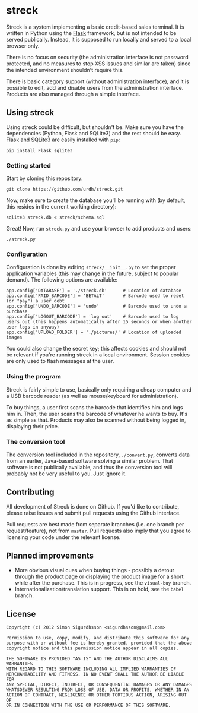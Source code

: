 # streck

Streck is a system implementing a basic credit-based sales terminal. It is written in Python using the [Flask][flask] framework, but is not intended to be served publically. Instead, it is supposed to run locally and served to a local browser only.

There is no focus on security (the administration interface is not password protected, and no measures to stop XSS issues and similar are taken) since the intended environment shouldn't require this.

There is basic category support (without administration interface), and it is possible to edit, add and disable users from the administration interface. Products are also managed through a simple interface.

[flask]: http://flask.pocoo.org

## Using streck

Using streck could be difficult, but shouldn't be. Make sure you have the dependencies (Python, Flask and SQLite3) and the rest should be easy. Flask and SQLite3 are easily installed with `pip`:

	pip install Flask sqlite3

### Getting started

Start by cloning this repository:

	git clone https://github.com/urdh/streck.git

Now, make sure to create the database you'll be running with (by default, this resides in the current working directory):

	sqlite3 streck.db < streck/schema.sql

Great! Now, run `streck.py` and use your browser to add products and users:

	./streck.py

### Configuration

Configuration is done by editing `streck/__init__.py` to set the proper application variables (this may change in the future, subject to popular demand). The following options are available:

	app.config['DATABASE'] = './streck.db'      # Location of database
	app.config['PAID_BARCODE'] = 'BETALT'       # Barcode used to reset (or "pay") a user debt
	app.config['UNDO_BARCODE'] = 'undo'         # Barcode used to undo a purchase
	app.config['LOGOUT_BARCODE'] = 'log out'    # Barcode used to log users out (this happens automatically after 15 seconds or when another user logs in anyway)
	app.config['UPLOAD_FOLDER'] = './pictures/' # Location of uploaded images

You could also change the secret key; this affects cookies and should not be relevant if you're running streck in a local environment. Session cookies are only used to flash messages at the user.

### Using the program

Streck is fairly simple to use, basically only requiring a cheap computer and a USB barcode reader (as well as mouse/keyboard for administration).

To buy things, a user first scans the barcode that identifies him and logs him in. Then, the user scans the barcode of whatever he wants to buy. It's as simple as that. Products may also be scanned without being logged in, displaying their price.

### The conversion tool

The conversion tool included in the repository, `./convert.py`, converts data from an earlier, Java-based software solving a similar problem. That software is not publically available, and thus the conversion tool will probably not be very useful to you. Just ignore it.

## Contributing

All development of Streck is done on Github. If you'd like to contribute, please raise issues and submit pull requests using the Github interface.

Pull requests are best made from separate branches (i.e. one branch per request/feature), not from `master`. Pull requests also imply that you agree to licensing your code under the relevant license.

## Planned improvements

* More obvious visual cues when buying things - possibly a detour through the product page or displaying the product image for a short while after the purchase. This is in progress, see the `visual-buy` branch.
* Internationalization/translation support. This is on hold, see the `babel` branch.

## License

	Copyright (c) 2012 Simon Sigurdhsson <sigurdhsson@gmail.com>
	
	Permission to use, copy, modify, and distribute this software for any
	purpose with or without fee is hereby granted, provided that the above
	copyright notice and this permission notice appear in all copies.
	
	THE SOFTWARE IS PROVIDED "AS IS" AND THE AUTHOR DISCLAIMS ALL WARRANTIES
	WITH REGARD TO THIS SOFTWARE INCLUDING ALL IMPLIED WARRANTIES OF
	MERCHANTABILITY AND FITNESS. IN NO EVENT SHALL THE AUTHOR BE LIABLE FOR
	ANY SPECIAL, DIRECT, INDIRECT, OR CONSEQUENTIAL DAMAGES OR ANY DAMAGES
	WHATSOEVER RESULTING FROM LOSS OF USE, DATA OR PROFITS, WHETHER IN AN
	ACTION OF CONTRACT, NEGLIGENCE OR OTHER TORTIOUS ACTION, ARISING OUT OF
	OR IN CONNECTION WITH THE USE OR PERFORMANCE OF THIS SOFTWARE.
